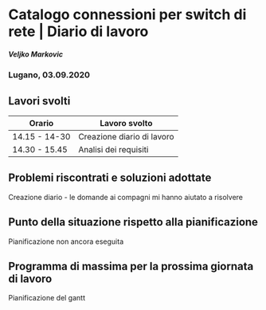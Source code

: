 # Catalogo connessioni per switch di rete | Diario di lavoro
##### Veljko Markovic
### Lugano, 03.09.2020

## Lavori svolti


|Orario        |Lavoro svolto                 |
|--------------|------------------------------|
|14.15 - 14-30   |Creazione diario di lavoro         |
|14.30 - 15.45   |Analisi dei requisiti                               |

##  Problemi riscontrati e soluzioni adottate
Creazione diario - le domande ai compagni mi hanno aiutato a risolvere

##  Punto della situazione rispetto alla pianificazione
Pianificazione non ancora eseguita

## Programma di massima per la prossima giornata di lavoro
Pianificazione del gantt
